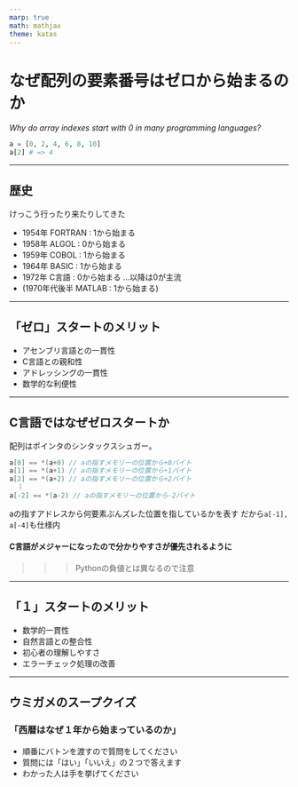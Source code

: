 ```yaml
---
marp: true
math: mathjax
theme: katas
---
```

<!-- 
size: 16:9
paginate: true
-->
<!-- header: 勉強会# ― エンジニアとしての解像度を高めるための勉強会-->

# なぜ配列の要素番号はゼロから始まるのか
_Why do array indexes start with 0 in many programming languages?_

```py
a = [0, 2, 4, 6, 8, 10]
a[2] # => 4
```

---

## 歴史

けっこう行ったり来たりしてきた

* 1954年 FORTRAN : 1から始まる
* 1958年 ALGOL : 0から始まる
* 1959年 COBOL : 1から始まる
* 1964年 BASIC : 1から始まる
* 1972年 C言語 : 0から始まる …以降は0が主流
* (1970年代後半 MATLAB : 1から始まる)

---

## 「ゼロ」スタートのメリット

* アセンブリ言語との一貫性
* C言語との親和性
* アドレッシングの一貫性
* 数学的な利便性

<!-- 
アセンブリ言語の影響: 多くのプログラミング言語は、アセンブリ言語や低水準の機械語に基づいています。これらの言語では、メモリ上のアドレスはゼロから始まり、0番地が最初の要素を指すことが一般的でした。高水準言語の設計者たちは、このアセンブリ言語の概念を引き継ぎ、要素番号をゼロから始めることを採用しました。

C言語の影響: C言語は、多くの現代のプログラミング言語に影響を与えた重要な言語の一つです。C言語では、配列の添字がゼロから始まります。この言語が広く普及したことにより、この慣習が他の言語にも受け継がれました。

* アドレッシングの一貫性: メモリ上のアドレッシングがゼロから始まることにより、配列の要素番号も同じゼロベースの添字を採用することで、アドレッシングの一貫性が確保されます。これは、プログラミングにおいて予測可能性を高め、バグの発生を防ぐのに役立ちます。

* 数学的な便宜: 数学的な文脈においても、0を基点とすることが一般的であり、これがプログラミングにおいても受け継がれた一因と言えます。
-->

---

## C言語ではなぜゼロスタートか

配列はポインタのシンタックスシュガー。

```cpp
a[0] == *(a+0) // aの指すメモリーの位置から+0バイト
a[1] == *(a+1) // aの指すメモリーの位置から+1バイト
a[2] == *(a+2) // aの指すメモリーの位置から+2バイト
  ︙
a[-2] == *(a-2) // aの指すメモリーの位置から-2バイト
```

aの指すアドレスから何要素ぶんズレた位置を指しているかを表す
だから`a[-1], a[-4]`も仕様内

#### C言語がメジャーになったので分かりやすさが優先されるように

>>> Pythonの負値とは異なるので注意

---

## 「１」スタートのメリット

* 数学的一貫性
* 自然言語との整合性
* 初心者の理解しやすさ
* エラーチェック処理の改善

<!--
数学的一貫性: 数学の慣習に合わせて要素番号を1から始めることが、数学との整合性を高める一因となります。多くの数学的な文脈では、数列や集合などの要素番号が1から始まることが一般的です。

自然言語との整合性: 人間が自然言語で要素を数える際、通常は1から始めます。このため、要素番号を1から始めることで、プログラミングコードがより自然言語との整合性を持つことができます。

初心者の理解しやすさ: 初心者がプログラミングを学ぶ際、1から始まる要素番号は直感的であり、添字の操作が直感的になります。これは、プログラミング初心者にとって学習しやすい側面があります。

エラーチェックの改善: 要素番号が1から始まる場合、一部のプログラミングエラーが発生しにくくなります。例えば、要素番号が1から始まる場合、0を無効なインデックスとして扱うことができ、配列外アクセスのエラーを防ぐことができます。
-->

---

## ウミガメのスープクイズ

### **「西暦はなぜ１年から始まっているのか」**

* 順番にバトンを渡すので質問をしてください
* 質問には「はい」「いいえ」の２つで答えます
* わかった人は手を挙げてください

<!-- ウミガメのスープは、不可解な問題文の謎を「はい」と「いいえ」で答えられる質問だけで解き明かすというゲームです。知識の水平思考を鍛えることができると言われています。ただし今回のそれは強引な答えではなく、実際にちゃんとした理由があるものを選んでいます。 -->

<!-- 紀元前１年の次は西暦１年で、ゼロはない（天文学などでは紀元前１年をゼロ年として扱うが、それは最近になってからの話）。なぜか -->

<!-- インドで数としての「0」の概念が確立されたのは、はっきりしていないが5世紀頃(401-500年)。 -->

<!-- それ以前は空白で表したり、あるいは別の記号で表すなど数字としては扱っていなかった。古代ギリシャ・バビロニア文明から今に続く時計も、12時の次は0時ではなく1時 -->
<!-- 天文学的紀年法（en:Astronomical year numbering）では紀元前1年を紀元0年として、-1,-2,…と負数にする。これは計算がしやすいのと、あと閏年の計算が紀元後と同じ４の倍数にできるというメリットもある -->